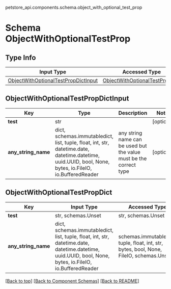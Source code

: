 petstore_api.components.schema.object_with_optional_test_prop
# Schema ObjectWithOptionalTestProp

## Type Info
Input Type | Accessed Type | Description | Notes
------------ | ------------- | ------------- | -------------
[ObjectWithOptionalTestPropDictInput](#objectwithoptionaltestpropdictinput) | [ObjectWithOptionalTestPropDict](#objectwithoptionaltestpropdict) |  |

## ObjectWithOptionalTestPropDictInput
Key | Type |  Description | Notes
------------ | ------------- | ------------- | -------------
**test** | str |  | [optional]
**any_string_name** | dict, schemas.immutabledict, list, tuple, float, int, str, datetime.date, datetime.datetime, uuid.UUID, bool, None, bytes, io.FileIO, io.BufferedReader | any string name can be used but the value must be the correct type | [optional]

## ObjectWithOptionalTestPropDict
Key | Input Type | Accessed Type | Description | Notes
------------ | ------------- | ------------- | ------------- | -------------
**test** | str, schemas.Unset | str, schemas.Unset |  | [optional]
**any_string_name** | dict, schemas.immutabledict, list, tuple, float, int, str, datetime.date, datetime.datetime, uuid.UUID, bool, None, bytes, io.FileIO, io.BufferedReader | schemas.immutabledict, tuple, float, int, str, bytes, bool, None, FileIO, schemas.Unset | any string name can be used but the value must be the correct type | [optional] typed value is accessed with the get_additional_property_ method

[[Back to top]](#top) [[Back to Component Schemas]](../../../README.md#Component-Schemas) [[Back to README]](../../../README.md)
